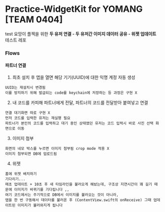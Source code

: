 # Practice-WidgetKit for YOMANG [TEAM 0404]
  test
요망이 플젝을 위한 **두 유저 연결 - 두 유저간 이미지 데이터 공유 - 위젯 업데이트** 테스트 레포

### Flows
#### 파트너 연결
1. 최초 설치 후 앱을 열면 해당 기기(UUID)에 대한 익명 계정 자동 생성
```
UUID는 재설치시 변경됨
이를 방지하기 위해 발급되는 code를 keychain에 저장하는 등 과정은 구현 X
```
2. 내 코드를 카피해 파트너에게 전달, 파트너의 코드를 전달받아 붙여넣고 연결
```
연결 대기화면 따로 구현 X
먼저 코드를 입력한 유저는 재실행 필요
파트너가 본인의 코드를 입력하고 대기 중인 상태였던 유저는 코드 입력시 바로 사진 선택 화면으로 이동
```
3. 이미지 첨부
```
화면의 네모 박스를 누르면 이미지 첨부됨 crop mode 적용 X
이미지 첨부되면 DB에 업로드됨
```
4. 위젯
```
홈에 위젯 배치하기
기다리기...
매초 업데이트 + 10초 후 새 타임라인을 불러오게 해놨는데, 구조상 지연시간이 꽤 길기 때문에 이미지가 바뀌기를 기다립니다 ,,
여기 코드에서는 주기적으로 DB에서 이미지를 불러오는 것이 아니라,
앱을 한 번 구동해서 데이터를 불러온 후 (ContentView.swift의 onReceive) 그때 업데이트된 이미지가 불러와지게 됩니다
```
